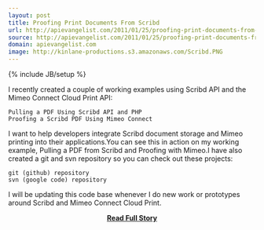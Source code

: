 ```yaml
---
layout: post
title: Proofing Print Documents From Scribd
url: http://apievangelist.com/2011/01/25/proofing-print-documents-from-scribd/
source: http://apievangelist.com/2011/01/25/proofing-print-documents-from-scribd/
domain: apievangelist.com
image: http://kinlane-productions.s3.amazonaws.com/Scribd.PNG
---
```

{% include JB/setup %}<p>I recently created a couple of working examples using Scribd API and the Mimeo Connect Cloud Print API:

	Pulling a PDF Using Scribd API and PHP
	Proofing a Scribd PDF Using Mimeo Connect

I want to help developers integrate Scribd document storage and Mimeo printing into their applications.You can see this in action on my working example, Pulling a PDF from Scribd and Proofing with Mimeo.I have also created a git and svn repository so you can check out these projects:

	git (github) repository
	svn (google code) repository

I will be updating this code base whenever I do new work or prototypes around Scribd and Mimeo Connect Cloud Print.</p>
<center><p><a href="http://apievangelist.com/2011/01/25/proofing-print-documents-from-scribd/" style='padding:25px; font-sze:18px; font-weight: bold;'>Read Full Story</a></p></center>
